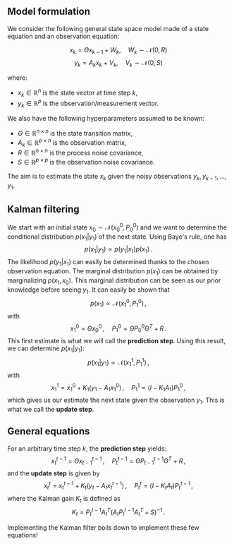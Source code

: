 ## Model formulation

We consider the following general state space model made of a state equation and an observation equation:

$$
x_k = \Theta x_{k-1} + W_k, \quad W_k \sim \mathcal{N}(0, R)
$$
$$
y_k = A_k x_k + V_k, \quad V_k \sim \mathcal{N}(0, S)
$$

where:

- $x_k \in \mathbb{R}^n$ is the state vector at time step $k$,
- $y_k \in \mathbb{R}^p$ is the observation/measurement vector.

We also have the following hyperparameters assumed to be known:
- $\Theta \in \mathbb{R}^{n \times n}$ is the state transition matrix,
- $A_k \in \mathbb{R}^{p \times n}$ is the observation matrix,
- $R \in \mathbb{R}^{n \times n}$ is the process noise covariance,
- $S \in \mathbb{R}^{p \times p}$ is the observation noise covariance.

The aim is to estimate the state $x_k$ given the noisy observations $y_k, y_{k-1}, \dots, y_1$.

## Kalman filtering

We start with an initial state $x_0 \sim \mathcal{N}(x_0^0, P_0^0)$ and we want to determine the conditional distribution $p(x_1 | y_1)$ of the next state. Using Baye's rule, one has
$$
p(x_1 | y_1) \propto p(y_1 | x_1) p(x_1)\,.
$$
The likelihood $p(y_1 | x_1)$ can easily be determined thanks to the chosen observation equation. The marginal distribution $p(x_1)$ can be obtained by marginalizing $p(x_1, x_0)$.
This marginal distribution can be seen as our prior knowledge before seeing $y_1$. It can easily be shown that
$$
p(x_1) \propto \mathcal{N}(x_1^0, P_1^0)\,,
$$
with
$$
x_1^0 = \Theta x_0^0\,, \quad P_1^0 = \Theta P_0^0 \Theta^T + R\,.
$$
This first estimate is what we will call the **prediction step**. Using this result, we can determine $p(x_1 | y_1)$:
$$
p(x_1 | y_1) \propto \mathcal{N}(x_1^1, P_1^1)\,,
$$
with
$$
x_1^1 = x_1^0 + K_1(y_1 - A_1 x_1^0)\,, \quad P_1^1 = (I - K_1 A_1)P_1^0\,,
$$
which gives us our estimate the next state given the observation $y_1$. This is what we call the **update step**.

## General equations

For an arbitrary time step $k$, the **prediction step** yields:
$$
x_t^{t-1} = \Theta x_{t-1}^{t-1}\,, \quad P_t^{t-1} = \Theta P_{t-1}^{t-1} \Theta^T + R\,,
$$
and the **update step** is given by
$$
x_t^t = x_t^{t-1} + K_t(y_t - A_t x_t^{t-1})\,, \quad P_t^t = (I - K_t A_t)P_t^{t-1}\,,
$$
where the Kalman gain $K_t$ is defined as
$$
K_t = P_t^{t-1} A_t^T(A_t P_t^{t-1}A_t^T + S)^{-1}\,.
$$

Implementing the Kalman filter boils down to implement these few equations!